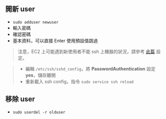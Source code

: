 ## 開新 user

* `sudo adduser newuser`
* 輸入密碼
* 確認密碼
* 基本資料，可以直接 Enter 使用預設值跳過

> 注意，EC2 上可能遇到新使用者不能 ssh 上機器的狀況，請參考 [此篇](http://stackoverflow.com/questions/8339912/allowing-users-to-ssh-to-an-ec2-ubuntu-instance) 設定。

> * 編輯 `/etc/ssh/sshd_config`，將 **PasswordAuthentication** 設定 **yes**，儲存離開
> * 重新載入 ssh config，指令 `sudo service ssh reload`


## 移除 user

* `sudo userdel -r olduser`